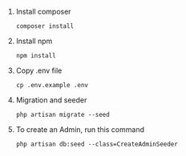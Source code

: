1. Install composer

    ```composer install```

2. Install npm

    ```npm install```

3. Copy .env file

    ```cp .env.example .env```

3. Migration and seeder

    ```php artisan migrate --seed```   

4. To create an Admin, run this command

    ```php artisan db:seed --class=CreateAdminSeeder```
